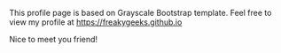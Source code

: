 This profile page is based on Grayscale Bootstrap template. Feel free to view my profile at https://freakygeeks.github.io

Nice to meet you friend!